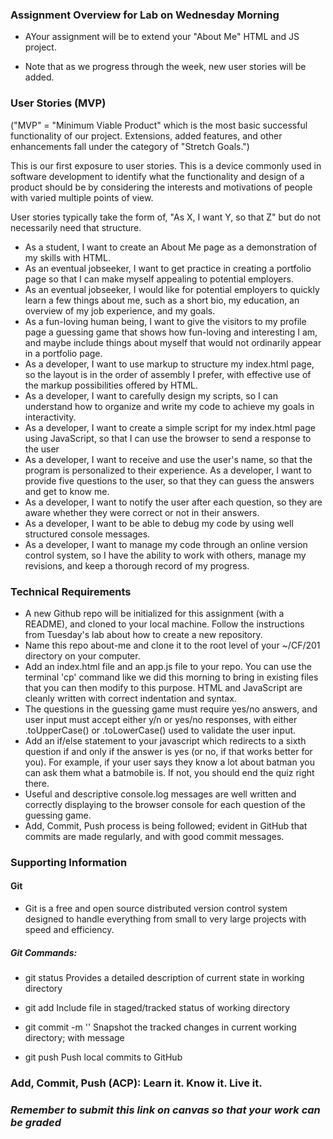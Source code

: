 
### Assignment Overview for Lab on Wednesday Morning

- AYour assignment will be to extend your "About Me" HTML and JS project.

- Note that as we progress through the week, new user stories will be added.

### User Stories (MVP)

("MVP" = "Minimum Viable Product" which is the most basic successful functionality of our project. Extensions, added features, and other enhancements fall under the category of "Stretch Goals.")

This is our first exposure to user stories. This is a device commonly used in software development to identify what the functionality and design of a product should be by considering the interests and motivations of people with varied multiple points of view.

User stories typically take the form of, "As X, I want Y, so that Z" but do not necessarily need that structure.

- As a student, I want to create an About Me page as a demonstration of my skills with HTML.
- As an eventual jobseeker, I want to get practice in creating a portfolio page so that I can make myself appealing to potential employers.
- As an eventual jobseeker, I would like for potential employers to quickly learn a few things about me, such as a short bio, my education, an overview of my job experience, and my goals.
- As a fun-loving human being, I want to give the visitors to my profile page a guessing game that shows how fun-loving and interesting I am, and maybe include things about myself that would not ordinarily appear in a portfolio page.
- As a developer, I want to use markup to structure my index.html page, so the layout is in the order of assembly I prefer, with effective use of the markup possibilities offered by HTML.
- As a developer, I want to carefully design my scripts, so I can understand how to organize and write my code to achieve my goals in interactivity.
- As a developer, I want to create a simple script for my index.html page using JavaScript, so that I can use the browser to send a response to the user
- As a developer, I want to receive and use the user's name, so that the program is personalized to their experience.
As a developer, I want to provide five questions to the user, so that they can guess the answers and get to know me.
- As a developer, I want to notify the user after each question, so they are aware whether they were correct or not in their answers.
- As a developer, I want to be able to debug my code by using well structured console messages.
- As a developer, I want to manage my code through an online version control system, so I have the ability to work with others, manage my revisions, and keep a thorough record of my progress.

### Technical Requirements

- A new Github repo will be initialized for this assignment (with a README), and cloned to your local machine. Follow the instructions from Tuesday's lab about how to create a new repository.
- Name this repo about-me and clone it to the root level of your ~/CF/201 directory on your computer.
- Add an index.html file and an app.js file to your repo. You can use the terminal 'cp' command like we did this morning to bring in existing files that you can then modify to this purpose.
HTML and JavaScript are cleanly written with correct indentation and syntax.
- The questions in the guessing game must require yes/no answers, and user input must accept either y/n or yes/no responses, with either .toUpperCase() or .toLowerCase() used to validate the user input.
- Add an if/else statement to your javascript which redirects to a sixth question if and only if the answer is yes (or no, if that works better for you). For example, if your user says they know a lot about batman you can ask them what a batmobile is. If not, you should end the quiz right there. 
- Useful and descriptive console.log messages are well written and correctly displaying to the browser console for each question of the guessing game.
- Add, Commit, Push process is being followed; evident in GitHub that commits are made regularly, and with good commit messages.





### Supporting Information

#### Git

- Git is a free and open source distributed version control system designed to handle everything from small to very large projects with speed and efficiency.

##### Git Commands:

- git status              Provides a detailed description of current state in working directory

- git add <file>          Include file in staged/tracked status of working directory

- git commit -m ''        Snapshot the tracked changes in current working directory; with message

- git push                Push local commits to GitHub

### Add, Commit, Push (ACP): Learn it. Know it. Live it.

### *Remember to submit this link on canvas so that your work can be graded*
